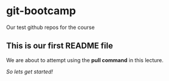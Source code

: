 # git-bootcamp
Our test github repos for the course
## This is our first README file

We are about to attempt using the **pull command** in this lecture.

*So lets get started!*
